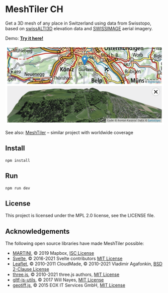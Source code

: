 # MeshTiler CH

Get a 3D mesh of any place in Switzerland using data from Swisstopo, based on
[swissALTI3D](https://www.swisstopo.admin.ch/en/geodata/height/alti3d.html) elevation data and
[SWISSIMAGE](https://www.swisstopo.admin.ch/en/geodata/images/ortho/swissimage10.html) aerial imagery.

Demo: **[Try it here!](https://labs.karavia.ch/mesh-tiler-ch/)**

[<img src="screenshot.png" alt="Screenshot" width="640">](https://labs.karavia.ch/mesh-tiler-ch/)

See also: [MeshTiler](https://github.com/rkaravia/MeshTiler) – similar project with worldwide coverage

## Install

```
npm install
```

## Run

```
npm run dev
```

## License

This project is licensed under the MPL 2.0 license, see the LICENSE file.

## Acknowledgements

The following open source libraries have made MeshTiler possible:

- [MARTINI](https://github.com/mapbox/martini), © 2019 Mapbox,
  [ISC License](https://github.com/mapbox/martini/blob/master/LICENSE)
- [Svelte](https://svelte.dev), © 2016-2021 Svelte contributors
  [MIT License](https://github.com/sveltejs/svelte/blob/master/LICENSE)
- [Leaflet](https://leafletjs.com), © 2010-2011 CloudMade, © 2010-2021 Vladimir Agafonkin,
  [BSD 2-Clause License](https://github.com/Leaflet/Leaflet/blob/master/LICENSE)
- [three.js](https://threejs.org), © 2010-2021 three.js authors,
  [MIT License](https://github.com/mrdoob/three.js/blob/master/LICENSE)
- [gltf-js-utils](https://github.com/wnayes/glTF-js-utils), © 2017 Will Nayes,
  [MIT License](https://github.com/wnayes/glTF-js-utils/blob/main/LICENSE)
- [geotiff.js](https://github.com/geotiffjs/geotiff.js), © 2015 EOX IT Services GmbH,
  [MIT License](https://github.com/geotiffjs/geotiff.js/blob/master/LICENSE)
